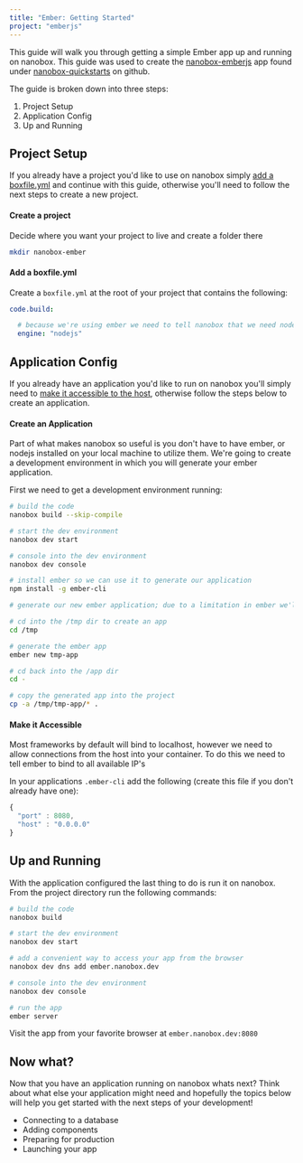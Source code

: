 ```yaml
---
title: "Ember: Getting Started"
project: "emberjs"
---
```


This guide will walk you through getting a simple Ember app up and running on nanobox. This guide was used to create the [nanobox-emberjs](https://github.com/nanobox-quickstarts/nanobox-emberjs) app found under [nanobox-quickstarts](https://github.com/nanobox-quickstarts) on github.

The guide is broken down into three steps:

1. Project Setup
2. Application Config
3. Up and Running

## Project Setup
If you already have a project you'd like to use on nanobox simply [add a boxfile.yml](#add-a-boxfile-yml) and continue with this guide, otherwise you'll need to follow the next steps to create a new project.

#### Create a project
Decide where you want your project to live and create a folder there

```bash
mkdir nanobox-ember
```

#### Add a boxfile.yml
Create a `boxfile.yml` at the root of your project that contains the following:

```yaml
code.build:

  # because we're using ember we need to tell nanobox that we need nodejs in our container
  engine: "nodejs"
```

## Application Config
If you already have an application you'd like to run on nanobox you'll simply need to [make it accessible to the host](#make-it-accessible), otherwise follow the steps below to create an application.

#### Create an Application
Part of what makes nanobox so useful is you don't have to have ember, or nodejs installed on your local machine to utilize them. We're going to create a development environment in which you will generate your ember application.

First we need to get a development environment running:

```bash
# build the code
nanobox build --skip-compile

# start the dev environment
nanobox dev start

# console into the dev environment
nanobox dev console

# install ember so we can use it to generate our application
npm install -g ember-cli

# generate our new ember application; due to a limitation in ember we'll have to generate our app in another folder and move it where we want it

# cd into the /tmp dir to create an app
cd /tmp

# generate the ember app
ember new tmp-app

# cd back into the /app dir
cd -

# copy the generated app into the project
cp -a /tmp/tmp-app/* .
```

#### Make it Accessible
Most frameworks by default will bind to localhost, however we need to allow connections from the host into your container. To do this we need to tell ember to bind to all available IP's

In your applications `.ember-cli` add the following (create this file if you don't already have one):

```javascript
{
  "port" : 8080,
  "host" : "0.0.0.0"
}
```

## Up and Running
With the application configured the last thing to do is run it on nanobox. From the project directory run the following commands:

```bash
# build the code
nanobox build

# start the dev environment
nanobox dev start

# add a convenient way to access your app from the browser
nanobox dev dns add ember.nanobox.dev

# console into the dev environment
nanobox dev console

# run the app
ember server
```

Visit the app from your favorite browser at `ember.nanobox.dev:8080`

## Now what?
Now that you have an application running on nanobox whats next? Think about what else your application might need and hopefully the topics below will help you get started with the next steps of your development!

* Connecting to a database
* Adding components
* Preparing for production
* Launching your app
